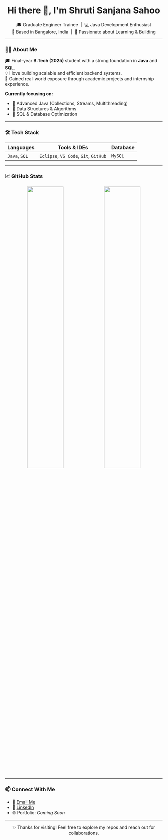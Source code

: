 <h1 align="center">Hi there 👋, I'm Shruti Sanjana Sahoo</h1>

<p align="center">
🎓 Graduate Engineer Trainee &nbsp;|&nbsp; 💻 Java Development Enthusiast <br>
📍 Based in Bangalore, India &nbsp;|&nbsp; 🚀 Passionate about Learning & Building
</p>

---

### 👩‍💻 About Me

🎓 Final-year **B.Tech (2025)** student with a strong foundation in **Java** and **SQL**.  
💡 I love building scalable and efficient backend systems.  
💼 Gained real-world exposure through academic projects and internship experience.  

**Currently focusing on:**
- 🔹 Advanced Java (Collections, Streams, Multithreading)
- 🔹 Data Structures & Algorithms
- 🔹 SQL & Database Optimization

---

### 🛠️ Tech Stack

| Languages | Tools & IDEs | Database |
|----------|---------------|----------|
| `Java`, `SQL` | `Eclipse`, `VS Code`, `Git`, `GitHub` | `MySQL` |

---

### 📈 GitHub Stats

<p align="center">
  <img src="https://github-readme-stats.vercel.app/api?username=Shrutisanjana4&show_icons=true&theme=radical" width="48%" />
  <img src="https://github-readme-stats.vercel.app/api/top-langs/?username=Shrutisanjana4&layout=compact&theme=radical" width="48%" />
</p>

---

### 📫 Connect With Me

- 📧 [Email Me](mailto:shrutisanjanasahoo@gmail.com)
- 💼 [LinkedIn](https://www.linkedin.com/in/shrutisanjanasahoo)
- 🌐 Portfolio: *Coming Soon*

---

<p align="center">
✨ Thanks for visiting! Feel free to explore my repos and reach out for collaborations.
</p>
